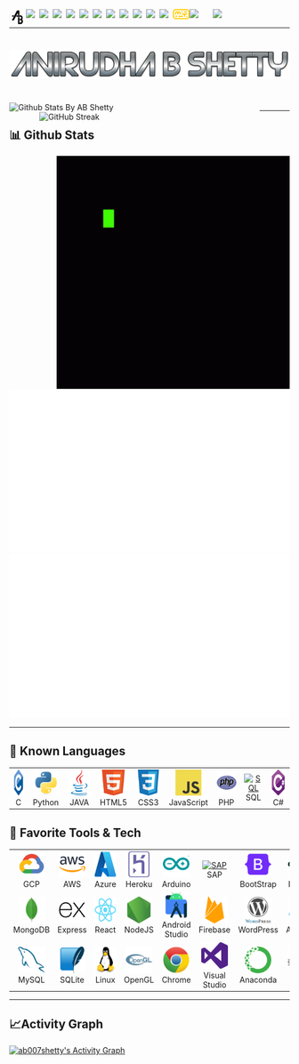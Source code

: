 <div>
  <a href="https://ab007shetty.github.io/">
    <img align="left" width="30px" src="logo.png" />
  </a>
  <a href="https://www.coursera.org/user/9a1f6f65c70233a4cbf41887f48e0c06" target="_blank">
    <img align="left" width="24px" src="https://www.langoly.com/wp-content/uploads/2021/09/coursera-logo.png" />
  </a>
  <a href="https://www.instagram.com/a.b.shetty/">
    <img align="left" width="24px" src="https://cdn-icons-png.flaticon.com/512/2111/2111463.png" />
  </a>
  <a href="https://www.linkedin.com/in/ab007shetty/">
    <img align="left" width="24px" src="https://cdn-icons-png.flaticon.com/512/174/174857.png" />
  </a>
  <a href="https://g.dev/ab007shetty">
    <img align="left" width="24px" src="https://cdn-icons-png.flaticon.com/512/300/300221.png" />
  </a>
  <a href="https://twitter.com/ab007shetty/">
    <img align="left" width="24px" src="https://cdn-icons-png.flaticon.com/512/5968/5968958.png" />
  </a>
  <a href="https://scholar.google.com/citations?user=i1vJxMYAAAAJ">
    <img align="left" width="24px" src="https://cdn.icon-icons.com/icons2/2108/PNG/512/google_scholar_icon_130918.png" />
  </a>
  <a href="https://www.credly.com/users/anirudha-b-shetty/badges">
    <img align="left" width="24px" src="https://cdn-icons-png.flaticon.com/512/1378/1378577.png" />
  </a>
  <a href="https://sites.google.com/view/abshetty">
    <img align="left" width="24px" src="https://cdn-icons-png.flaticon.com/512/5968/5968764.png" />
  </a>
  <a href="https://www.qwiklabs.com/public_profiles/a71f17d6-36af-4e30-b70f-8771bf211324">
    <img align="left" width="24px" src="https://encrypted-tbn0.gstatic.com/images?q=tbn:ANd9GcQ-qeYbCcjfEiqEaooVhmw_iuKuCka_ZsYyCt7zbnoFXDbDYZeu1rFMGE7gjBv7zC1FszA&usqp=CAU" />
  </a>
  <a href="https://www.adscientificindex.com/scientist/anirudha-b-shetty/4804035">
    <img align="left" width="24px" src="https://www.adscientificindex.com/assets/images/logo.svg" />
  </a>
  <a href="https://ab007shetty.github.io/resume/resume.pdf" target="_blank" >
    <img align="left" width="24px" src="https://img.icons8.com/officel/80/parse-from-clipboard.png" />
  </a>
  <a href="https://monkeytype.com/profile/abshetty">
    <img align="left" width="30px" src="https://raw.githubusercontent.com/monkeytype-hub/monkeytype-icon/210812d15c9e6399115a4bdeb49bd950770dbb63/monkeytype-icon/logo-svg/sweden.svg" />
  </a>
    <a href="https://bit.ly/3IJ8Ds3">
    <img align="left" width="24px" src="https://cdn1.iconfinder.com/data/icons/google_jfk_icons_by_carlosjj/128/search_pointer.png" />
  </a>
  &emsp;
  <a href="#">
    <img src="https://visitor-badge.laobi.icu/badge?page_id=ab007shetty.ab007shetty">
  </a>
</div>
<hr>


<h1 align="left">
  <img src="https://github.com/ab007shetty/ab007shetty/blob/main/6.png"" width="">
</h1>
<br>


<div>
  <a href="https://ab007shetty.github.io/">
    <img align="left" width="450px" src="https://github-readme-stats.vercel.app/api?username=ab007shetty&show_icons=true&hide_border=true&title_color=423&count_private=true&line_height=25&text_color=000&icon_color=fff&bg_color=345,52fa5a,4dfcff,c64dff&theme=graywhite" alt="Github Stats By AB Shetty">
  </a>
  
  <a href="https://git.io/streak-stats">
    <img align="right" width="450px" src="https://streak-stats.demolab.com?user=ab007shetty&theme=neon" alt="GitHub Streak">
  </a>
</div>
<hr> 
  
 
## 📊 Github Stats
<div>
<img align="right" alt="GIF" src="https://github.com/ab007shetty/ab007shetty/blob/main/escr.gif" width="419" height="" />
 
<a align="left" href='https://github.com/ab007shetty/github-stats'>

![Stats Overview](https://github.com/ab007shetty/github-stats/blob/main/generated/overview.svg)
<br>
![Most Used Languages](https://github.com/ab007shetty/github-stats/blob/main/generated/languages.svg)

</a>

</div>
<hr>

## 🤖 Known Languages 

<div>
<table>
  <tr>
    <td align="center" width="100">
      <a href="#">
        <img src="https://github.com/devicons/devicon/blob/master/icons/c/c-original.svg" width="48" height="48" alt="C" />
      </a>
      <br>C
    </td>
    <td align="center" width="100">
      <a href="#">
        <img src="https://github.com/devicons/devicon/blob/master/icons/python/python-original.svg" width="48" height="48" alt="Python" />
      </a>
      <br>Python
    </td>
    <td align="center" width="100">
      <a href="#">
        <img src="https://github.com/devicons/devicon/blob/master/icons/java/java-original.svg" width="48" height="48" alt="JAVA" />
      </a>
      <br>JAVA
    </td>
    <td align="center" width="100">
      <a href="#">
        <img src="https://github.com/devicons/devicon/blob/master/icons/html5/html5-original.svg" width="48" height="48" alt="HTML5" />
      </a>
      <br>HTML5
    </td>
    <td align="center" width="100">
      <a href="#">
        <img src="https://github.com/devicons/devicon/blob/master/icons/css3/css3-original.svg" width="48" height="48" alt="CSS3" />
      </a>
      <br>CSS3
    </td>
    <td align="center" width="100">
      <a href="#">
        <img src="https://github.com/devicons/devicon/blob/master/icons/javascript/javascript-original.svg" width="48" height="48" alt="JavaScript" />
      </a>
      <br>JavaScript
    </td>
    <td align="center" width="100">
      <a href="#">
        <img src="https://github.com/devicons/devicon/blob/master/icons/php/php-original.svg" width="48" height="48" alt="PHP" />
      </a>
      <br>PHP
    </td>
    <td align="center" width="100">
      <a href="#">
        <img src="https://cdn-icons-png.flaticon.com/512/8422/8422322.png" width="48" height="48" alt="SQL" />
      </a>
      <br>SQL
    </td>
    <td align="center" width="100">
      <a href="#">
        <img src="https://github.com/devicons/devicon/blob/master/icons/csharp/csharp-original.svg" width="48" height="48" alt="C#" />
      </a>
      <br>C#
    </td>
  </tr>
  </table>                                                                                                                                      
  </div>    
                                                                                                                                            
                                                                                                                                           
                                                                                                                             
 ## 💖 Favorite Tools & Tech

<div>
<table>
  <tr>
    <td align="center" width="100">
      <a href="#">
        <img src="https://github.com/devicons/devicon/blob/master/icons/googlecloud/googlecloud-original.svg" width="48" height="48" alt="GCP" />
      </a>
      <br>GCP
    </td>
    <td align="center" width="100">
      <a href="#">
        <img src="https://github.com/devicons/devicon/blob/master/icons/amazonwebservices/amazonwebservices-original-wordmark.svg" width="48" height="48" alt="AWS" />
      </a>
      <br>AWS
    </td>
    <td align="center" width="100">
      <a href="#">
        <img src="https://github.com/devicons/devicon/blob/master/icons/azure/azure-original.svg" width="48" height="48" alt="Azure" />
      </a>
      <br>Azure
    </td>
    <td align="center" width="100">
      <a href="#">
        <img src="https://github.com/devicons/devicon/blob/master/icons/heroku/heroku-original.svg" width="48" height="48" alt="Heroku" />
      </a>
      <br>Heroku
    </td>
      <td align="center" width="100">
      <a href="#">
        <img src="https://github.com/devicons/devicon/blob/master/icons/arduino/arduino-original.svg" width="48" height="48" alt="Arduino" />
      </a>
      <br>Arduino
    </td>
    <td align="center" width="100">
      <a href="#">
        <img src="https://img.icons8.com/color/344/sap.png" width="48" height="48" alt="SAP" />
      </a>
      <br>SAP
    </td> 
    <td align="center" width="100">
      <a href="#">
        <img src="https://github.com/devicons/devicon/blob/master/icons/bootstrap/bootstrap-plain.svg" width="48" height="48" alt="Bootstrap" />
      </a>
      <br>BootStrap
    </td>
    <td align="center" width="100">
      <a href="#">
        <img src="https://github.com/devicons/devicon/blob/master/icons/django/django-plain-wordmark.svg" width="48" height="48" alt="Django" />
      </a>
      <br>Django
    </td>
    <td align="center" width="100"> 
      <a href="#">
        <img src="https://github.com/devicons/devicon/blob/master/icons/jupyter/jupyter-original.svg" width="48" height="48" alt="jupyter" />
      </a>
      <br>Jupyter
    </td>
  </tr>
                                                                                                                                             
  <tr>
     <td align="center" width="100">
      <a href="#">
        <img src="https://github.com/devicons/devicon/blob/master/icons/mongodb/mongodb-original.svg" width="48" height="48" alt="MongoDB" />
      </a>
      <br>MongoDB
    </td>
     <td align="center" width="100">
      <a href="#">
        <img src="https://github.com/devicons/devicon/blob/master/icons/express/express-original.svg" width="48" height="48" alt="Express" />
      </a>
      <br>Express
    </td>
     <td align="center" width="100">
      <a href="#">
        <img src="https://github.com/devicons/devicon/blob/master/icons/react/react-original.svg" width="48" height="48" alt="React" />
      </a>
      <br>React
    </td>
     <td align="center" width="100">
      <a href="#">
        <img src="https://github.com/devicons/devicon/blob/master/icons/nodejs/nodejs-original.svg" width="48" height="48" alt="Node" />
      </a>
      <br>NodeJS
    </td>   
    <td align="center" width="100">
      <a href="#">
        <img src="https://github.com/devicons/devicon/blob/master/icons/androidstudio/androidstudio-original.svg" width="48" height="48" alt="Android" />
      </a>
      <br>Android Studio
    </td>
    <td align="center"  width="100">
      <a href="#">
        <img src="https://github.com/devicons/devicon/blob/master/icons/firebase/firebase-plain.svg" width="48" height="48" alt="FireBase" />
      </a>
      <br>Firebase
    </td>
    <td align="center"  width="100">
      <a href="#">
        <img src="https://github.com/devicons/devicon/blob/master/icons/wordpress/wordpress-original.svg" width="48" height="48" alt="WordPress" />
      </a>
      <br>WordPress
    </td>
     <td align="center" width="100">
      <a href="#">
        <img src="https://github.com/devicons/devicon/blob/master/icons/dot-net/dot-net-original.svg" width="48" height="48" alt="ASP.Net" />
      </a>
      <br>ASP.Net
    </td>
    <td align="center"  width="100">
      <a href="#">
        <img src="https://github.com/devicons/devicon/blob/master/icons/raspberrypi/raspberrypi-original.svg" width="48" height="48" alt="Raspberry Pi" />
      </a>
      <br>Raspberry Pi
    </td>  
  </tr>
  
  
  <tr>
 <td align="center"  width="100">
      <a href="#">
        <img src="https://github.com/devicons/devicon/blob/master/icons/mysql/mysql-original.svg" width="48" height="48" alt="MySQL" />
      </a>
      <br>MySQL
    </td>
    <td align="center" width="100">
      <a href="#">
        <img src="https://github.com/devicons/devicon/blob/master/icons/sqlite/sqlite-original.svg" width="48" height="48" alt="SQLite" />
      </a>
      <br>SQLite
    </td> 
     <td align="center" width="100">
      <a href="#">
        <img src="https://github.com/devicons/devicon/blob/master/icons/linux/linux-original.svg" width="48" height="48" alt="Linux" />
      </a>
      <br>Linux
    </td>
    <td align="center" width="100">
      <a href="#">
        <img src="https://github.com/devicons/devicon/blob/master/icons/opengl/opengl-original.svg" width="48" height="48" alt="OpenGL" />
      </a>
      <br>OpenGL
    </td>
    <td align="center"  width="100">
      <a href="#">
        <img src="https://github.com/devicons/devicon/blob/master/icons/chrome/chrome-original.svg" width="48" height="48" alt="Chrome" />
      </a>
      <br>Chrome
    </td>
    <td align="center"  width="100">
      <a href="#">
        <img src="https://github.com/devicons/devicon/blob/master/icons/visualstudio/visualstudio-plain.svg" width="48" height="48" alt="Visual Studio" />
      </a>
      <br>Visual Studio
    </td>
    <td align="center" width="100">
      <a href="#">
        <img src="https://github.com/devicons/devicon/blob/master/icons/anaconda/anaconda-original.svg" width="48" height="48" alt="Anaconda" />
      </a>
      <br>Anaconda
    </td>  
     <td align="center" width="100">
      <a href="#">
        <img src="https://github.com/devicons/devicon/blob/master/icons/microsoftsqlserver/microsoftsqlserver-original-wordmark.svg" width="48" height="48" alt="SQL Server" />
      </a>
      <br>SQL Server
    </td>
    <td align="center" width="100">
      <a href="#">
        <img src="https://github.com/devicons/devicon/blob/master/icons/git/git-original.svg" width="48" height="48" alt="Git" />
      </a>
      <br>Git
    </td>
   
   
  </tr>
</table>
</div>
<hr>

## 📈Activity Graph

<a href="https://github.com/ab007shetty/"><img alt="ab007shetty's Activity Graph" src="https://github-readme-activity-graph.vercel.app/graph?username=ab007shetty&bg_color=000000&color=ffffff&line=138be7&point=fbff00&area=true&hide_border=true"/></a>
